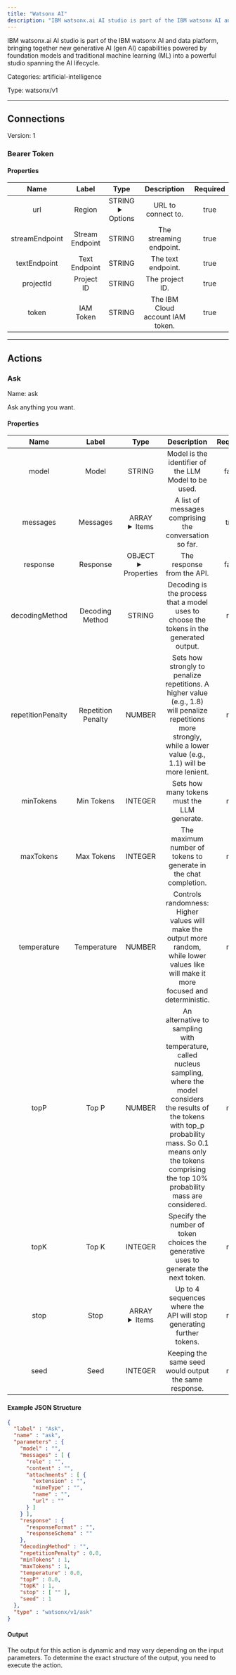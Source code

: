 ```yaml
---
title: "Watsonx AI"
description: "IBM watsonx.ai AI studio is part of the IBM watsonx AI and data platform, bringing together new generative AI (gen AI) capabilities powered by foundation models and traditional machine learning (ML) into a powerful studio spanning the AI lifecycle."
---
```


IBM watsonx.ai AI studio is part of the IBM watsonx AI and data platform, bringing together new generative AI (gen AI) capabilities powered by foundation models and traditional machine learning (ML) into a powerful studio spanning the AI lifecycle.


Categories: artificial-intelligence


Type: watsonx/v1

<hr />



## Connections

Version: 1


### Bearer Token

#### Properties

|      Name       |      Label     |     Type     |     Description     | Required |
|:---------------:|:--------------:|:------------:|:-------------------:|:--------:|
| url | Region | STRING <details> <summary> Options </summary> https://us-south.ml.cloud.ibm.com, https://eu-gb.ml.cloud.ibm.com, https://jp-tok.ml.cloud.ibm.com, https://eu-de.ml.cloud.ibm.com </details> | URL to connect to. | true |
| streamEndpoint | Stream Endpoint | STRING | The streaming endpoint. | true |
| textEndpoint | Text Endpoint | STRING | The text endpoint. | true |
| projectId | Project ID | STRING | The project ID. | true |
| token | IAM Token | STRING | The IBM Cloud account IAM token. | true |





<hr />



## Actions


### Ask
Name: ask

Ask anything you want.

#### Properties

|      Name       |      Label     |     Type     |     Description     | Required |
|:---------------:|:--------------:|:------------:|:-------------------:|:--------:|
| model | Model | STRING | Model is the identifier of the LLM Model to be used. | false |
| messages | Messages | ARRAY <details> <summary> Items </summary> [{STRING\(role), STRING\(content), [FILE_ENTRY]\(attachments)}] </details> | A list of messages comprising the conversation so far. | true |
| response | Response | OBJECT <details> <summary> Properties </summary> {STRING\(responseFormat), STRING\(responseSchema)} </details> | The response from the API. | false |
| decodingMethod | Decoding Method | STRING | Decoding is the process that a model uses to choose the tokens in the generated output. | null |
| repetitionPenalty | Repetition Penalty | NUMBER | Sets how strongly to penalize repetitions. A higher value (e.g., 1.8) will penalize repetitions more strongly, while a lower value (e.g., 1.1) will be more lenient. | null |
| minTokens | Min Tokens | INTEGER | Sets how many tokens must the LLM generate. | null |
| maxTokens | Max Tokens | INTEGER | The maximum number of tokens to generate in the chat completion. | null |
| temperature | Temperature | NUMBER | Controls randomness:  Higher values will make the output more random, while lower values like will make it more focused and deterministic. | null |
| topP | Top P | NUMBER | An alternative to sampling with temperature, called nucleus sampling,  where the model considers the results of the tokens with top_p probability mass. So 0.1 means only the tokens comprising the top 10% probability mass are considered. | null |
| topK | Top K | INTEGER | Specify the number of token choices the generative uses to generate the next token. | null |
| stop | Stop | ARRAY <details> <summary> Items </summary> [STRING] </details> | Up to 4 sequences where the API will stop generating further tokens. | null |
| seed | Seed | INTEGER | Keeping the same seed would output the same response. | null |

#### Example JSON Structure
```json
{
  "label" : "Ask",
  "name" : "ask",
  "parameters" : {
    "model" : "",
    "messages" : [ {
      "role" : "",
      "content" : "",
      "attachments" : [ {
        "extension" : "",
        "mimeType" : "",
        "name" : "",
        "url" : ""
      } ]
    } ],
    "response" : {
      "responseFormat" : "",
      "responseSchema" : ""
    },
    "decodingMethod" : "",
    "repetitionPenalty" : 0.0,
    "minTokens" : 1,
    "maxTokens" : 1,
    "temperature" : 0.0,
    "topP" : 0.0,
    "topK" : 1,
    "stop" : [ "" ],
    "seed" : 1
  },
  "type" : "watsonx/v1/ask"
}
```

#### Output

The output for this action is dynamic and may vary depending on the input parameters. To determine the exact structure of the output, you need to execute the action.






